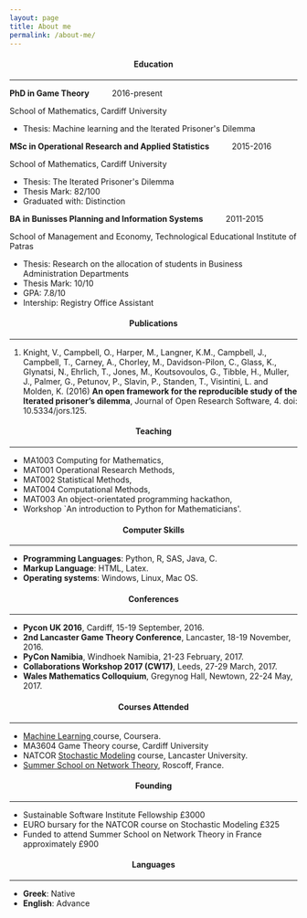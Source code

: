 ```yaml
---
layout: page
title: About me
permalink: /about-me/
---
```


<h4 align="center">Education</h4>

-----------

**PhD in Game Theory** &emsp; &emsp; 2016-present

School of Mathematics, Cardiff University

- Thesis: Machine learning and the Iterated Prisoner's Dilemma

**MSc in Operational Research and Applied Statistics** &emsp; &emsp; 2015-2016

School of Mathematics, Cardiff University

- Thesis: The Iterated Prisoner's Dilemma
- Thesis Mark: 82/100
- Graduated with: Distinction

**BA in Bunisses Planning and Information Systems**  &emsp; &emsp; 2011-2015

School of Management and Economy, Technological Educational Institute of Patras

- Thesis: Research on the allocation of students in Business Administration Departments
- Thesis Mark: 10/10
- GPA: 7.8/10
- Intership: Registry Office Assistant

<h4 align="center">Publications</h4>

-------------

1. Knight, V., Campbell, O., Harper, M., Langner, K.M., Campbell, J.,
Campbell, T., Carney, A., Chorley, M., Davidson-Pilon, C., Glass, K., Glynatsi, N.,
Ehrlich, T., Jones, M., Koutsovoulos, G., Tibble, H., Muller, J., Palmer, G., Petunov, P.,
Slavin, P., Standen, T., Visintini, L. and Molden, K. (2016)
**An open framework for the reproducible study of the Iterated prisoner’s dilemma**,
 Journal of Open Research Software, 4. doi: 10.5334/jors.125.

<h4 align="center">Teaching</h4>

-------------

- MA1003 Computing for Mathematics,
- MAT001 Operational Research Methods,
- MAT002 Statistical Methods,
- MAT004 Computational Methods,
- MAT003 An object-orientated programming hackathon,
- Workshop `An introduction to Python for Mathematicians'.

<h4 align="center">Computer Skills</h4>

-------------

- **Programming Languages**: Python, R, SAS, Java, C.
- **Markup Language**: HTML, Latex.
- **Operating systems**: Windows, Linux, Mac OS.

<h4 align="center">Conferences</h4>

-------------

- **Pycon UK 2016**, Cardiff, 15-19 September, 2016.
- **2nd Lancaster Game Theory Conference**, Lancaster, 18-19 November, 2016.
- **PyCon Namibia**, Windhoek Namibia,  21-23 February, 2017.
- **Collaborations Workshop 2017 (CW17)**, Leeds, 27-29 March, 2017.
- **Wales Mathematics Colloquium**, Gregynog Hall, Newtown, 22-24 May, 2017.

<h4 align="center">Courses Attended</h4>

-------------

- <a href="https://www.coursera.org/learn/machine-learning">Machine Learning
</a> course, Coursera.
- MA3604 Game Theory course, Cardiff University
- NATCOR <a href="http://www.natcor.ac.uk/course.asp?courses_id=28">Stochastic Modeling</a> course, Lancaster University.
- <a href="https://sites.google.com/site/cigneworkshop2017/">Summer School on Network Theory</a>, Roscoff, France.

<h4 align="center">Founding</h4>

-------------

- Sustainable Software Institute Fellowship £3000
- EURO bursary for the NATCOR course on Stochastic Modeling £325
- Funded to attend Summer School on Network Theory in France approximately £900

<h4 align="center">Languages</h4>

------------

- **Greek**: Native
- **English**: Advance